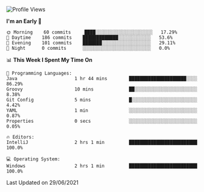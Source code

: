 <!--START_SECTION:waka-->
![Profile Views](http://img.shields.io/badge/Profile%20Views-0-blue)

**I'm an Early 🐤** 

```text
🌞 Morning    60 commits     ████░░░░░░░░░░░░░░░░░░░░░   17.29% 
🌆 Daytime    186 commits    █████████████░░░░░░░░░░░░   53.6% 
🌃 Evening    101 commits    ███████░░░░░░░░░░░░░░░░░░   29.11% 
🌙 Night      0 commits      ░░░░░░░░░░░░░░░░░░░░░░░░░   0.0%

```


📊 **This Week I Spent My Time On** 

```text
💬 Programming Languages: 
Java                     1 hr 44 mins        █████████████████████░░░░   86.29% 
Groovy                   10 mins             ██░░░░░░░░░░░░░░░░░░░░░░░   8.38% 
Git Config               5 mins              █░░░░░░░░░░░░░░░░░░░░░░░░   4.42% 
YAML                     1 min               ░░░░░░░░░░░░░░░░░░░░░░░░░   0.87% 
Properties               0 secs              ░░░░░░░░░░░░░░░░░░░░░░░░░   0.05%

🔥 Editors: 
IntelliJ                 2 hrs 1 min         █████████████████████████   100.0%

💻 Operating System: 
Windows                  2 hrs 1 min         █████████████████████████   100.0%

```


 Last Updated on 29/06/2021
<!--END_SECTION:waka-->
